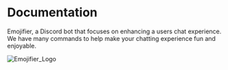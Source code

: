 # Documentation
Emojifier, a Discord bot that focuses on enhancing a users chat experience. We have many commands to help make your chatting experience fun and enjoyable.

![Emojifier_Logo](https://emojifier.js.org/images/logo.png)
